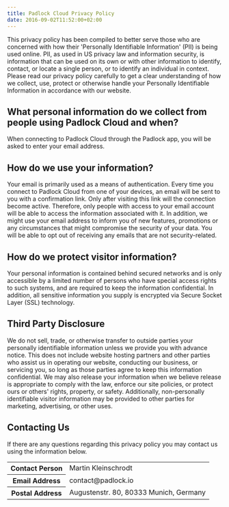 ```yaml
---
title: Padlock Cloud Privacy Policy
date: 2016-09-02T11:52:00+02:00
---
```


This privacy policy has been compiled to better serve those who are concerned
with how their 'Personally Identifiable Information' (PII) is being used
online. PII, as used in US privacy law and information security, is information
that can be used on its own or with other information to identify, contact, or
locate a single person, or to identify an individual in context. Please read
our privacy policy carefully to get a clear understanding of how we collect,
use, protect or otherwise handle your Personally Identifiable Information in
accordance with our website.

## What personal information do we collect from people using Padlock Cloud and when?

When connecting to Padlock Cloud through the Padlock app, you will be asked to
enter your email address.

## How do we use your information? 

Your email is primarily used as a means of authentication. Every time you
connect to Padlock Cloud from one of your devices, an email will be sent to you
with a confirmation link. Only after visiting this link will the connection
become active. Therefore, only people with access to your email account will be
able to access the information associated with it. In addition, we might use
your email address to inform you of new features, promotions or any
circumstances that might compromise the security of your data. You will be able
to opt out of receiving any emails that are not security-related.

## How do we protect visitor information?

Your personal information is contained behind secured networks and is only
accessible by a limited number of persons who have special access rights to
such systems, and are required to keep the information confidential. In
addition, all sensitive information you supply is encrypted via Secure Socket
Layer (SSL) technology. 

## Third Party Disclosure

We do not sell, trade, or otherwise transfer to outside parties your personally
identifiable information unless we provide you with advance notice. This does
not include website hosting partners and other parties who assist us in
operating our website, conducting our business, or servicing you, so long as
those parties agree to keep this information confidential. We may also release
your information when we believe release is appropriate to comply with the law,
enforce our site policies, or protect ours or others' rights, property, or
safety. Additionally, non-personally identifiable visitor information may be
provided to other parties for marketing, advertising, or other uses.

## Contacting Us

If there are any questions regarding this privacy policy you may contact us
using the information below.

<table>
    <tr>
        <th>Contact Person</th>
        <td>Martin Kleinschrodt</td>
    </tr>
    <tr>
        <th>Email Address</th>
        <td>contact@padlock.io</td>
    </tr>
    <tr>
        <th>Postal Address</th>
        <td>Augustenstr. 80, 80333 Munich, Germany</td>
    </tr>
</table>
